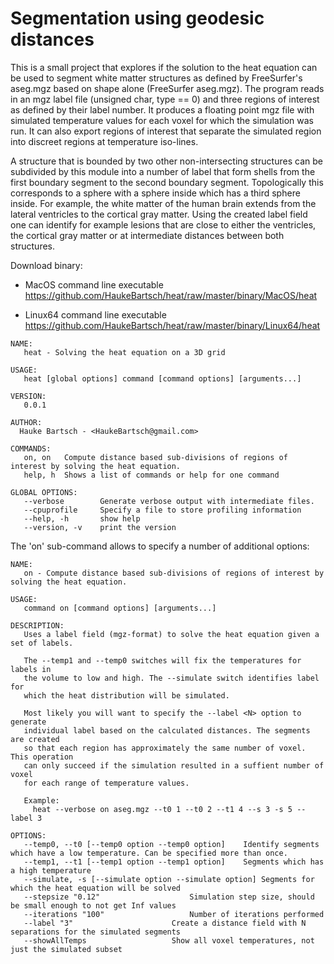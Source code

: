 Segmentation using geodesic distances
======================================

This is a small project that explores if the solution to the heat equation can be
used to segment white matter structures as defined by FreeSurfer's aseg.mgz based 
on shape alone (FreeSurfer aseg.mgz). The program reads in an mgz label
file (unsigned char, type == 0) and three regions of interest as defined by their label
number. It produces a floating point mgz file with simulated temperature values
for each voxel for which the simulation was run. It can also export regions of
interest that separate the simulated region into discreet regions at temperature
iso-lines. 

A structure that is bounded by two other non-intersecting structures can be subdivided
by this module into a number of label that form shells from the first boundary segment
to the second boundary segment. Topologically this corresponds to a sphere with a sphere 
inside which has a third sphere inside. For example, the white matter of the human brain extends
from the lateral ventricles to the cortical gray matter. Using the created label field
one can identify for example lesions that are close to either the ventricles, the cortical
gray matter or at intermediate distances between both structures.

Download binary:

  * MacOS command line executable
    https://github.com/HaukeBartsch/heat/raw/master/binary/MacOS/heat

  * Linux64 command line executable
    https://github.com/HaukeBartsch/heat/raw/master/binary/Linux64/heat

```
NAME:
   heat - Solving the heat equation on a 3D grid

USAGE:
   heat [global options] command [command options] [arguments...]

VERSION:
   0.0.1

AUTHOR:
  Hauke Bartsch - <HaukeBartsch@gmail.com>

COMMANDS:
   on, on	Compute distance based sub-divisions of regions of interest by solving the heat equation.
   help, h	Shows a list of commands or help for one command
   
GLOBAL OPTIONS:
   --verbose		Generate verbose output with intermediate files.
   --cpuprofile 	Specify a file to store profiling information
   --help, -h		show help
   --version, -v	print the version
```

The 'on' sub-command allows to specify a number of additional options:

```
NAME:
   on - Compute distance based sub-divisions of regions of interest by solving the heat equation.

USAGE:
   command on [command options] [arguments...]

DESCRIPTION:
   Uses a label field (mgz-format) to solve the heat equation given a set of labels.

   The --temp1 and --temp0 switches will fix the temperatures for labels in
   the volume to low and high. The --simulate switch identifies label for
   which the heat distribution will be simulated.

   Most likely you will want to specify the --label <N> option to generate
   individual label based on the calculated distances. The segments are created
   so that each region has approximately the same number of voxel. This operation
   can only succeed if the simulation resulted in a suffient number of voxel
   for each range of temperature values.

   Example:
     heat --verbose on aseg.mgz --t0 1 --t0 2 --t1 4 --s 3 -s 5 --label 3

OPTIONS:
   --temp0, --t0 [--temp0 option --temp0 option]	Identify segments which have a low temperature. Can be specified more than once.
   --temp1, --t1 [--temp1 option --temp1 option]	Segments which has a high temperature
   --simulate, -s [--simulate option --simulate option]	Segments for which the heat equation will be solved
   --stepsize "0.12"					Simulation step size, should be small enough to not get Inf values
   --iterations "100"					Number of iterations performed
   --label "3"						Create a distance field with N separations for the simulated segments
   --showAllTemps					Show all voxel temperatures, not just the simulated subset
```